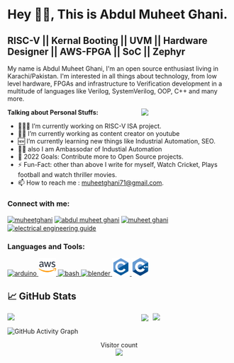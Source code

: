 # Hey 👋🏽, This is Abdul Muheet Ghani.

## RISC-V || Kernal Booting || UVM || Hardware Designer || AWS-FPGA || SoC || Zephyr

My name is Abdul Muheet Ghani, I'm an open source enthusiast living in Karachi/Pakistan. I'm interested in all things about technology, from low level hardware, FPGAs and infrastructure to Verification development in a multitude of languages like Verilog, SystemVerilog, OOP, C++ and many more.

<img width="40%" src="Yy7O.gif" align="right" />

**Talking about Personal Stuffs:**

- 👨🏽‍💻 I’m currently working on RISC-V ISA project.
- :man_teacher: I’m currently working as content creator on youtube
- :new: I’m currently learning new things like Industrial Automation, SEO.
- :man_health_worker: also I am Ambassodar of Industial Automation
- 💬 2022 Goals: Contribute more to Open Source projects.
- ⚡️ Fun-Fact: other than above I write for myself, Watch Cricket, Plays football and watch thriller movies.
- 📫 How to reach me : muheetghani71@gmail.com.

<h3 align="left">Connect with me:</h3>
<p align="left">
<a href="https://twitter.com/muheetghani" target="blank"><img align="center" src="https://raw.githubusercontent.com/rahuldkjain/github-profile-readme-generator/master/src/images/icons/Social/twitter.svg" alt="muheetghani" height="30" width="40" /></a>
<a href="https://linkedin.com/in/abdul muheet ghani" target="blank"><img align="center" src="https://raw.githubusercontent.com/rahuldkjain/github-profile-readme-generator/master/src/images/icons/Social/linked-in-alt.svg" alt="abdul muheet ghani" height="30" width="40" /></a>
<a href="https://fb.com/muheet ghani" target="blank"><img align="center" src="https://raw.githubusercontent.com/rahuldkjain/github-profile-readme-generator/master/src/images/icons/Social/facebook.svg" alt="muheet ghani" height="30" width="40" /></a>
<a href="https://www.youtube.com/c/electrical engineering guide" target="blank"><img align="center" src="https://raw.githubusercontent.com/rahuldkjain/github-profile-readme-generator/master/src/images/icons/Social/youtube.svg" alt="electrical engineering guide" height="30" width="40" /></a>
</p>

<h3 align="left">Languages and Tools:</h3>
<p align="left"> <a href="https://www.arduino.cc/" target="_blank" rel="noreferrer"> <img src="https://cdn.worldvectorlogo.com/logos/arduino-1.svg" alt="arduino" width="40" height="40"/> </a> <a href="https://aws.amazon.com" target="_blank" rel="noreferrer"> <img src="https://raw.githubusercontent.com/devicons/devicon/master/icons/amazonwebservices/amazonwebservices-original-wordmark.svg" alt="aws" width="40" height="40"/> </a> <a href="https://www.gnu.org/software/bash/" target="_blank" rel="noreferrer"> <img src="https://www.vectorlogo.zone/logos/gnu_bash/gnu_bash-icon.svg" alt="bash" width="40" height="40"/> </a> <a href="https://www.blender.org/" target="_blank" rel="noreferrer"> <img src="https://download.blender.org/branding/community/blender_community_badge_white.svg" alt="blender" width="40" height="40"/> </a> <a href="https://www.cprogramming.com/" target="_blank" rel="noreferrer"> <img src="https://raw.githubusercontent.com/devicons/devicon/master/icons/c/c-original.svg" alt="c" width="40" height="40"/> </a> <a href="https://www.w3schools.com/cpp/" target="_blank" rel="noreferrer"> <img src="https://raw.githubusercontent.com/devicons/devicon/master/icons/cplusplus/cplusplus-original.svg" alt="cplusplus" width="40" height="40"/> </a> </p>

## &#x1f4c8; GitHub Stats

<img align="left" src="https://github-readme-stats.vercel.app/api?username=Abdul-Muheet-Ghani&count_public=true&&count_private=true&show_icons=true&theme=radical&&include_all_commits=true" width=60% ><img align="right" src="https://github-readme-stats.vercel.app/api/top-langs/?username=Abdul-Muheet-Ghani&count_private=true&theme=radical" width="35%">
<img align="center" src="https://github-readme-streak-stats.herokuapp.com/?user=Abdul-Muheet-Ghani&theme=radical"  width=60% />

![GitHub Activity Graph](https://activity-graph.herokuapp.com/graph?username=Abdul-Muheet-Ghani&bg_color=000000&color=4fff67&line=4fff67&point=ffffff&area=true&hide_border=true)  

<p align="center"> 
  Visitor count<br>
  <img src="https://profile-counter.glitch.me/Abdul-muheet-ghani/count.svg" />
</p>
